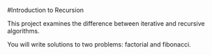 #Introduction to Recursion

This project examines the difference between iterative and recursive algorithms.

You will write solutions to two problems: factorial and fibonacci.